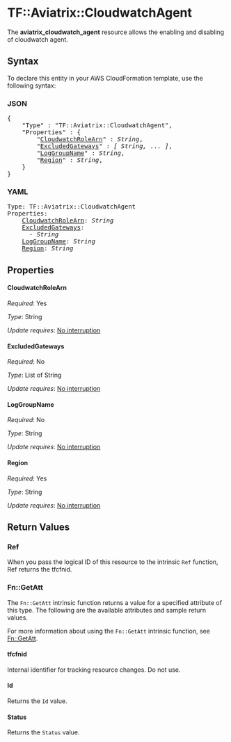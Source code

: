 # TF::Aviatrix::CloudwatchAgent

The **aviatrix_cloudwatch_agent** resource allows the enabling and disabling of cloudwatch agent.

## Syntax

To declare this entity in your AWS CloudFormation template, use the following syntax:

### JSON

<pre>
{
    "Type" : "TF::Aviatrix::CloudwatchAgent",
    "Properties" : {
        "<a href="#cloudwatchrolearn" title="CloudwatchRoleArn">CloudwatchRoleArn</a>" : <i>String</i>,
        "<a href="#excludedgateways" title="ExcludedGateways">ExcludedGateways</a>" : <i>[ String, ... ]</i>,
        "<a href="#loggroupname" title="LogGroupName">LogGroupName</a>" : <i>String</i>,
        "<a href="#region" title="Region">Region</a>" : <i>String</i>,
    }
}
</pre>

### YAML

<pre>
Type: TF::Aviatrix::CloudwatchAgent
Properties:
    <a href="#cloudwatchrolearn" title="CloudwatchRoleArn">CloudwatchRoleArn</a>: <i>String</i>
    <a href="#excludedgateways" title="ExcludedGateways">ExcludedGateways</a>: <i>
      - String</i>
    <a href="#loggroupname" title="LogGroupName">LogGroupName</a>: <i>String</i>
    <a href="#region" title="Region">Region</a>: <i>String</i>
</pre>

## Properties

#### CloudwatchRoleArn

_Required_: Yes

_Type_: String

_Update requires_: [No interruption](https://docs.aws.amazon.com/AWSCloudFormation/latest/UserGuide/using-cfn-updating-stacks-update-behaviors.html#update-no-interrupt)

#### ExcludedGateways

_Required_: No

_Type_: List of String

_Update requires_: [No interruption](https://docs.aws.amazon.com/AWSCloudFormation/latest/UserGuide/using-cfn-updating-stacks-update-behaviors.html#update-no-interrupt)

#### LogGroupName

_Required_: No

_Type_: String

_Update requires_: [No interruption](https://docs.aws.amazon.com/AWSCloudFormation/latest/UserGuide/using-cfn-updating-stacks-update-behaviors.html#update-no-interrupt)

#### Region

_Required_: Yes

_Type_: String

_Update requires_: [No interruption](https://docs.aws.amazon.com/AWSCloudFormation/latest/UserGuide/using-cfn-updating-stacks-update-behaviors.html#update-no-interrupt)

## Return Values

### Ref

When you pass the logical ID of this resource to the intrinsic `Ref` function, Ref returns the tfcfnid.

### Fn::GetAtt

The `Fn::GetAtt` intrinsic function returns a value for a specified attribute of this type. The following are the available attributes and sample return values.

For more information about using the `Fn::GetAtt` intrinsic function, see [Fn::GetAtt](https://docs.aws.amazon.com/AWSCloudFormation/latest/UserGuide/intrinsic-function-reference-getatt.html).

#### tfcfnid

Internal identifier for tracking resource changes. Do not use.

#### Id

Returns the <code>Id</code> value.

#### Status

Returns the <code>Status</code> value.

